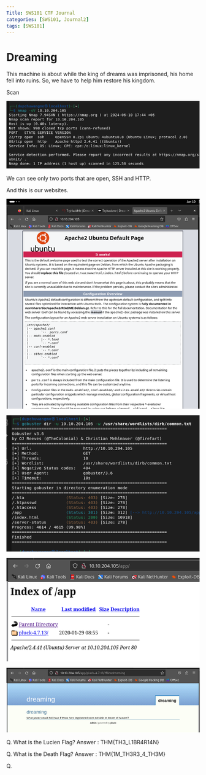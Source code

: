 ```yaml
---
Title: SWS101 CTF Journal
categories: [SWS101, Journal2]
tags: [SWS101]
---
```


# Dreaming
This machine is about while the king of dreams was imprisoned, his home fell into ruins. So, we have to help him restore his kingdom.

Scan

![alt text](<../images/SWS101-images/CTF Journals/Journal2/Screenshot from 2024-06-10 17-50-03.png>)

We can see only two ports that are open, SSH and HTTP.

And this is our websites.

![alt text](<../images/SWS101-images/CTF Journals/Journal2/Screenshot from 2024-06-10 17-52-24.png>)

![alt text](<../images/SWS101-images/CTF Journals/Journal2/Screenshot from 2024-06-10 18-38-56.png>)

![alt text](<../images/SWS101-images/CTF Journals/Journal2/Screenshot from 2024-06-10 18-44-41.png>)

![alt text](<../images/SWS101-images/CTF Journals/Journal2/Screenshot from 2024-06-10 18-46-20.png>)

Q. What is the Lucien Flag?
Answer : THM{TH3_L1BR4R14N}

Q. What is the Death Flag?
Answer : THM{1M_TH3R3_4_TH3M}

Q. 